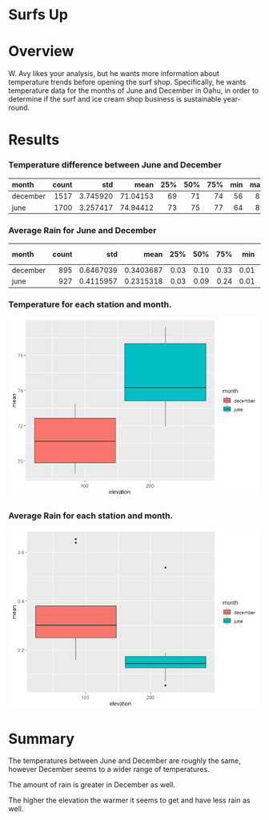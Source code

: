 Surfs Up
================

# Overview

W. Avy likes your analysis, but he wants more information about
temperature trends before opening the surf shop. Specifically, he wants
temperature data for the months of June and December in Oahu, in order
to determine if the surf and ice cream shop business is sustainable
year-round.

# Results

### Temperature difference between June and December

<table>
<thead>
<tr>
<th style="text-align:left;">
month
</th>
<th style="text-align:right;">
count
</th>
<th style="text-align:right;">
std
</th>
<th style="text-align:right;">
mean
</th>
<th style="text-align:right;">
25%
</th>
<th style="text-align:right;">
50%
</th>
<th style="text-align:right;">
75%
</th>
<th style="text-align:right;">
min
</th>
<th style="text-align:right;">
max
</th>
</tr>
</thead>
<tbody>
<tr>
<td style="text-align:left;">
december
</td>
<td style="text-align:right;">
1517
</td>
<td style="text-align:right;">
3.745920
</td>
<td style="text-align:right;">
71.04153
</td>
<td style="text-align:right;">
69
</td>
<td style="text-align:right;">
71
</td>
<td style="text-align:right;">
74
</td>
<td style="text-align:right;">
56
</td>
<td style="text-align:right;">
83
</td>
</tr>
<tr>
<td style="text-align:left;">
june
</td>
<td style="text-align:right;">
1700
</td>
<td style="text-align:right;">
3.257417
</td>
<td style="text-align:right;">
74.94412
</td>
<td style="text-align:right;">
73
</td>
<td style="text-align:right;">
75
</td>
<td style="text-align:right;">
77
</td>
<td style="text-align:right;">
64
</td>
<td style="text-align:right;">
85
</td>
</tr>
</tbody>
</table>

### Average Rain for June and December

<table>
<thead>
<tr>
<th style="text-align:left;">
month
</th>
<th style="text-align:right;">
count
</th>
<th style="text-align:right;">
std
</th>
<th style="text-align:right;">
mean
</th>
<th style="text-align:right;">
25%
</th>
<th style="text-align:right;">
50%
</th>
<th style="text-align:right;">
75%
</th>
<th style="text-align:right;">
min
</th>
<th style="text-align:right;">
max
</th>
<th style="text-align:right;">
total rain
</th>
</tr>
</thead>
<tbody>
<tr>
<td style="text-align:left;">
december
</td>
<td style="text-align:right;">
895
</td>
<td style="text-align:right;">
0.6467039
</td>
<td style="text-align:right;">
0.3403687
</td>
<td style="text-align:right;">
0.03
</td>
<td style="text-align:right;">
0.10
</td>
<td style="text-align:right;">
0.33
</td>
<td style="text-align:right;">
0.01
</td>
<td style="text-align:right;">
6.42
</td>
<td style="text-align:right;">
304.63
</td>
</tr>
<tr>
<td style="text-align:left;">
june
</td>
<td style="text-align:right;">
927
</td>
<td style="text-align:right;">
0.4115957
</td>
<td style="text-align:right;">
0.2315318
</td>
<td style="text-align:right;">
0.03
</td>
<td style="text-align:right;">
0.09
</td>
<td style="text-align:right;">
0.24
</td>
<td style="text-align:right;">
0.01
</td>
<td style="text-align:right;">
4.43
</td>
<td style="text-align:right;">
214.63
</td>
</tr>
</tbody>
</table>

### Temperature for each station and month.

![](README_files/figure-gfm/unnamed-chunk-4-1.png)<!-- -->

### Average Rain for each station and month.

![](README_files/figure-gfm/unnamed-chunk-5-1.png)<!-- -->

# Summary

The temperatures between June and December are roughly the same, however
December seems to a wider range of temperatures.

The amount of rain is greater in December as well.

The higher the elevation the warmer it seems to get and have less rain
as well.
